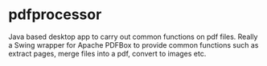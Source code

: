 # pdfprocessor
Java based desktop app to carry out common functions on pdf files.  Really a Swing wrapper for Apache PDFBox to provide common functions such as extract pages, merge files into a pdf, convert to images etc.
